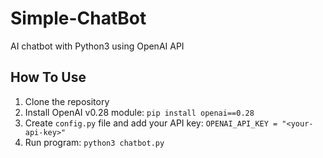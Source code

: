 # Simple-ChatBot

AI chatbot with Python3 using OpenAI API

## How To Use

1. Clone the repository
2. Install OpenAI v0.28 module: `pip install openai==0.28`
3. Create `config.py` file and add your API key: `OPENAI_API_KEY = "<your-api-key>"`
4. Run program: `python3 chatbot.py`
